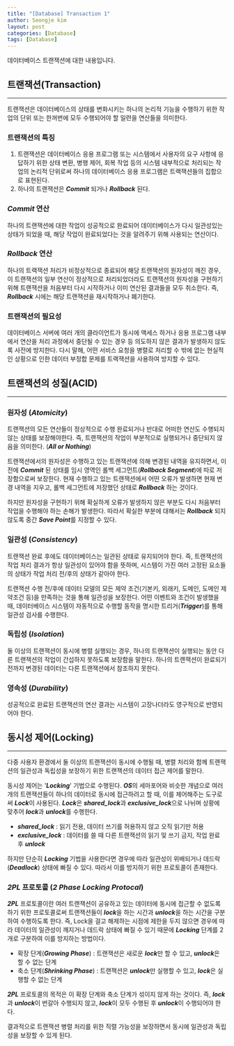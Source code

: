```yaml
---
title: "[Database] Transaction 1"
author: Seongje kim
layout: post
categories: [Database]
tags: [Database]
---
```

<style>
    blockquote {
        font-size:12pt;
		padding-bottom:0.1px;
        margin-bottom:40px;
    }

	img {
		margin-left:15px;
		margin-right:30px;
		max-width:100%;
		heght:auto;
	}
</style>

데이터베이스 트랜잭션에 대한 내용입니다.

## 트랜잭션(Transaction)
---

트랜잭션은 데이터베이스의 상태를 변화시키는 하나의 논리적 기능을 수행하기 위한 작업의 단위 또는 한꺼번에 모두 수행되어야 할 일련을 연산들을 의미한다.

### 트랜잭션의 특징  

1. 트랜잭션은 데이터베이스 응용 프로그램 또는 시스템에서 사용자의 요구 사항에 응답하기 위한 상태 변환, 병행 제어, 회복 작업 등의 시스템 내부적으로 처리되는 작업의 논리적 단위로써 하나의 데이터베이스 응용 프로그램은 트랙잭션들의 집합으로 표현된다.
2. 하나의 트랜잭션은 ***Commit*** 되거나 ***Rollback*** 된다.

### ***Commit*** 연산  

하나의 트랜잭션에 대한 작업이 성공적으로 완료되어 데이터베이스가 다시 일관성있는 상태가 되었을 때, 해당 작업이 완료되었다는 것을 알려주기 위해 사용되는 연산이다.

### ***Rollback*** 연산  

하나의 트랙잭션 처리가 비정상적으로 종료되어 해당 트랜잭션의 원자성이 깨진 경우, 이 트랜잭션의 일부 연산이 정상적으로 처리되었더라도 트랜잭션의 원자성을 구현하기 위해 트랜잭션을 처음부터 다시 시작하거나 이미 연산된 결과들을 모두 취소한다.
즉, ***Rollback*** 시에는 해당 트랜잭션을 재시작하거나 폐기한다.

### 트랜잭션의 필요성  

데이터베이스 서버에 여러 개의 클라이언트가 동시에 액세스 하거나 응용 프로그램 내부에서 연산을 처리 과정에서 중단될 수 있는 경우 등 의도하지 않은 결과가 발생하지 않도록 사전에 방지한다.
다시 말해, 어떤 서비스 요청을 병렬로 처리할 수 밖에 없는 현실적인 상황으로 인한 데이터 부정합 문제를 트랙잭션을 사용하여 방지할 수 있다.

## 트랜잭션의 성질(ACID)
---

### 원자성 (***Atomicity***)  

트랜잭션의 모든 연산들이 정상적으로 수행 완료되거나 반대로 어떠한 연산도 수행되지 않는 상태를 보장해야한다.
즉, 트랜잭션의 작업이 부분적으로 실행되거나 중단되지 않음을 의미한다. (***All or Nothing***)

트랜잭션에서의 원자성은 수행하고 있는 트랜잭션에 의해 변경된 내역을 유지하면서, 이전에 ***Commit*** 된 상태를 임시 영역인 롤백 세그먼트(***Rollback Segment***)에 따로 저장함으로써 보장한다.
현재 수행하고 있는 트랜잭션에서 어떤 오류가 발생하면 현재 변경 내역을 지우고, 롤백 세그먼트에 저장했던 상태로 ***Rollback*** 하는 것이다.

하지만 원자성을 구현하기 위해 확실하게 오류가 발생하지 않은 부분도 다시 처음부터 작업을 수행해야 하는 손해가 발생한다.
따라서 확실한 부분에 대해서는 ***Rollback*** 되지 않도록 중간 ***Save Point***를 지정할 수 있다.

### 일관성 (***Consistency***)  

트랜잭션 완료 후에도 데이터베이스는 일관된 상태로 유지되어야 한다.
즉, 트랜잭션의 작업 처리 결과가 항상 일관성이 있어야 함을 뜻하며, 시스템이 가진 여러 고정된 요소들의 상태가 작업 처리 전/후의 상태가 같아야 한다.

트랜잭션 수행 전/후에 데이터 모델의 모든 제약 조건(기본키, 외래키, 도메인, 도메인 제약조건 등)을 만족하는 것을 통해 일관성을 보장한다.
어떤 이벤트와 조건이 발생했을 때, 데이터베이스 시스템이 자동적으로 수행할 동작을 명시한 트리거(***Trigger***)를 통해 일관성 검사를 수행한다.

### 독립성 (***Isolation***)  

둘 이상의 트랜잭션이 동시에 병렬 실행되는 경우, 하나의 트랜잭션이 실행되는 동안 다른 트랜잭션의 작업이 간섭하지 못하도록 보장함을 말한다.
하나의 트랜잭션이 완료되기 전까지 변경된 데이터는 다른 트랜잭션에서 참조하지 못한다.

### 영속성 (***Durability***)  

성공적으로 완료된 트랜잭션의 연산 결과는 시스템이 고장나더라도 영구적으로 반영되어야 한다.

## 동시성 제어(Locking)
---

다중 사용자 환경에서 둘 이상의 트랜잭션이 동시에 수행될 때, 병렬 처리와 함께 트랜잭션의 일관성과 독립성을 보장하기 위한 트랜잭션의 데이터 접근 제어를 말한다.

동시성 제어는 '***Locking***' 기법으로 수행된다.
***OS***의 세마포어와 비슷한 개념으로 여러 개의 트랜잭션들이 하나의 데이터로 동시에 접근하려고 할 때, 이를 제어해주는 도구로써 ***Lock***이 사용된다.
***Lock***은 ***shared_lock***과 ***exclusive_lock***으로 나뉘며 상황에 맞추어 ***lock***과 ***unlock***를 수행한다.

- ***shared_lock*** : 읽기 전용, 데이터 쓰기를 허용하지 않고 오직 읽기만 허용
- ***exclusive_lock*** : 데이터를 쓸 때 다른 트랜잭션의 읽기 및 쓰기 금지, 작업 완료 후 ***unlock***

하지만 단순히 ***Locking*** 기법을 사용한다면 경우에 따라 일관성이 위배되거나 데드락(***Deadlock***) 상태에 빠질 수 있다.
따라서 이를 방지하기 위한 프로토콜이 존재한다.

### ***2PL*** 프로토콜 (***2 Phase Locking Protocal***)  

***2PL*** 프로토콜이란 여러 트랜잭션이 공유하고 있는 데이터에 동시에 접근할 수 없도록 하기 위한 프로토콜로써 트랜잭션들이 ***lock***을 하는 시간과 ***unlock***을 하는 시간을 구분하여 수행하도록 한다.
즉, Lock을 걸고 해제하는 시점에 제한을 두지 않으면 경우에 따라 데이터의 일관성이 깨지거나 데드락 상태에 빠질 수 있기 때문에 ***Locking*** 단계를 2개로 구분하여 이를 방지하는 방법이다.

- 확장 단계(***Growing Phase***) : 트랜잭션은 새로운 ***lock***만 할 수 있고, ***unlock***은 할 수 없는 단계
- 축소 단계(***Shrinking Phase***) : 트랜잭션은 ***unlock***만 실행할 수 있고, ***lock***은 실행할 수 없는 단계

***2PL*** 프로토콜의 목적은 이 확장 단계와 축소 단계가 섞이지 않게 하는 것이다.
즉, ***lock***과 ***unlock***이 번갈아 수행되지 않고, ***lock***이 모두 수행된 후 ***unlock***이 수행되어야 한다.

결과적으로 트랜잭션 병렬 처리를 위한 직렬 가능성을 보장하면서 동시에 일관성과 독립성을 보장할 수 있게 된다.

